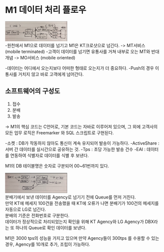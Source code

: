 M1 데이터 처리 플로우
==================
<img src="./1-img1.png" width="40%" height="30%" ></img> </br>
-원천에서 M1으로 데이터를 넘기고 M1은 KT크로샷으로 넘긴다. -> MT서비스 (mobile terminated)
-고객이 데이터를 넘기면 유통사를 거쳐 내부로 오는 MT와 반대개념 -> MO서비스 (mobile oriented)

-데이터는 어디에서 오는지보다 어떠한 형태로 오는지가 더 중요하다.
-Push의 경우 이통사를 거치지 않고 바로 고객에게 넘어간다.

소프트웨어의 구성도
---------------
1. 접수 
2. 분배
3. 발송

-> M1의 핵심 코드는 C언어로, 기본 코드는 자바로 이루어져 있으며, 그 외에 고객사의 모든 업무 로직은 Freemarker 와 SQL 스크립트로 구현된다.

-소켓 : DB가 작동하지 않아도 통신이 계속 유지되어 발송이 가능하다.
-ActiveShare : 서버 간 데이터를 실시간으로 공유하는 것.
-Tps : 초당 가능한 발송 건수 
-EAI : 데이터를 연동하여 식별자로 데이터를 식별 후 보낸다.

M1의 DB 테이블명은 숫자로 구분되어 00~61번까지 있다.


<img src="./1-img2.png" width="40%" height="30%" ></img> </br>
분배기에서 보낸 데이터를 Agency로 넘기기 전에 Queue를 먼저 거친다. </br>
만약 KT에 메세지 100건을 전송했을 때 KT에 오류가 나면 분배기가 100건의 메세지를 자동으로 LG로 넘긴다.</br>
분배의 기준은 전화번호로 구분한다.</br>
데이터가 정상적으로 처리되었는지 확인을 위해 KT Agency와 LG Agency가 DBX라는 또 하나의 Queue로 확인 데이터를 보낸다.</br>

M1은 3000 tps의 성능을 가지고 있으며 만약 Agency들이 300tps 를 수용할 수 있는 경우, Agency를 10개로 추가, 조립이 가능하다. 